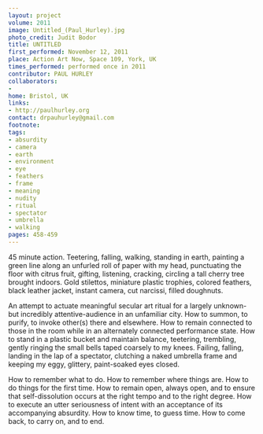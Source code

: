 ```yaml
---
layout: project
volume: 2011
image: Untitled_(Paul_Hurley).jpg
photo_credit: Judit Bodor
title: UNTITLED
first_performed: November 12, 2011
place: Action Art Now, Space 109, York, UK
times_performed: performed once in 2011
contributor: PAUL HURLEY
collaborators:
- 
home: Bristol, UK
links:
- http://paulhurley.org
contact: drpauhurley@gmail.com
footnote: 
tags:
- absurdity
- camera
- earth
- environment
- eye
- feathers
- frame
- meaning
- nudity
- ritual
- spectator
- umbrella
- walking
pages: 458-459
---
```


45 minute action. Teetering, falling, walking, standing in earth, painting a green line along an unfurled roll of paper with my head, punctuating the floor with citrus fruit, gifting, listening, cracking, circling a tall cherry tree brought indoors. Gold stilettos, miniature plastic trophies, colored feathers, black leather jacket, instant camera, cut narcissi, filled doughnuts. 

An attempt to actuate meaningful secular art ritual for a largely unknown-but incredibly attentive-audience in an unfamiliar city. How to summon, to purify, to invoke other(s) there and elsewhere. How to remain connected to those in the room while in an alternately connected performance state. How to stand in a plastic bucket and maintain balance, teetering, trembling, gently ringing the small bells taped coarsely to my knees. Failing, falling, landing in the lap of a spectator, clutching a naked umbrella frame and keeping my eggy, glittery, paint-soaked eyes closed. 

How to remember what to do. How to remember where things are. How to do things for the first time. How to remain open, always open, and to ensure that self-dissolution occurs at the right tempo and to the right degree. How to execute an utter seriousness of intent with an acceptance of its accompanying absurdity. How to know time, to guess time. How to come back, to carry on, and to end.
